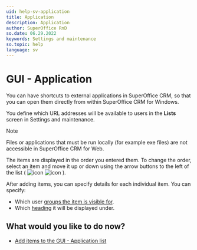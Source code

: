 ```yaml
---
uid: help-sv-application
title: Application
description: Application
author: SuperOffice RnD
so.date: 06.29.2022
keywords: Settings and maintenance
so.topic: help
language: sv
---
```


# GUI - Application

You can have shortcuts to external applications in SuperOffice CRM, so that you can open them directly from within SuperOffice CRM for Windows.

You define which URL addresses will be available to users in the **Lists** screen in Settings and maintenance.

> [!NOTE]
> Files or applications that must be run locally (for example exe files) are not accessible in SuperOffice CRM for Web.

The items are displayed in the order you entered them. To change the order, select an item and move it up or down using the arrow buttons to the left of the list ( ![icon][img1] ![icon][img2] ).

After adding items, you can specify details for each individual item. You can specify:

* Which user [groups the item is visible for][2].
* Which [heading][1] it will be displayed under.

## What would you like to do now?

* [Add items to the GUI - Application list][3]

<!-- Referenced links -->
[1]: organize/headings.md
[2]: organize/user-group-filtering.md
[3]: adding-external-applications-to-application-list.md

<!-- Referenced images -->
[img1]: ../../../../media/icons/arrow-up.png
[img2]: ../../../../media/icons/arrow-down.png

